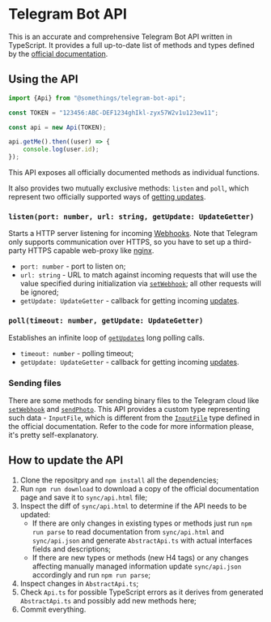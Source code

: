 Telegram Bot API
================

This is an accurate and comprehensive Telegram Bot API written in TypeScript. It provides a full up-to-date list of methods and types defined by the [official documentation](https://core.telegram.org/bots/api).

Using the API
-------------

```TypeScript
import {Api} from "@somethings/telegram-bot-api";

const TOKEN = "123456:ABC-DEF1234ghIkl-zyx57W2v1u123ew11";

const api = new Api(TOKEN);

api.getMe().then((user) => {
	console.log(user.id);
});
```

This API exposes all officially documented methods as individual functions.

It also provides two mutually exclusive methods: `listen` and `poll`, which represent two officially supported ways of [getting updates](https://core.telegram.org/bots/api#getting-updates).

### `listen(port: number, url: string, getUpdate: UpdateGetter)`

Starts a HTTP server listening for incoming [Webhooks](https://core.telegram.org/bots/webhooks). Note that Telegram only supports communication over HTTPS, so you have to set up a third-party HTTPS capable web-proxy like [nginx](https://nginx.org/).

- `port: number` - port to listen on;
- `url: string` - URL to match against incoming requests that will use the value specified during initialization via [`setWebhook`](https://core.telegram.org/bots/api#setwebhook); all other requests will be ignored;
- `getUpdate: UpdateGetter` - callback for getting incoming [updates](https://core.telegram.org/bots/api#update).

### `poll(timeout: number, getUpdate: UpdateGetter)`

Establishes an infinite loop of [`getUpdates`](https://core.telegram.org/bots/api#getupdates) long polling calls.

- `timeout: number` - polling timeout;
- `getUpdate: UpdateGetter` - callback for getting incoming [updates](https://core.telegram.org/bots/api#update).

### Sending files

There are some methods for sending binary files to the Telegram cloud like [`setWebhook`](https://core.telegram.org/bots/api#setwebhook) and [`sendPhoto`](https://core.telegram.org/bots/api#sendphoto). This API provides a custom type representing such data - `InputFile`, which is different from the [`InputFile`](https://core.telegram.org/bots/api#inputfile) type defined in the official documentation. Refer to the code for more information please, it's pretty self-explanatory.

How to update the API
---------------------

1. Clone the repositpry and `npm install` all the dependencies;
2. Run `npm run download` to download a copy of the official documentation page and save it to `sync/api.html` file;
3. Inspect the diff of `sync/api.html` to determine if the API needs to be updated:
	- If there are only changes in existing types or methods just run `npm run parse` to read documentation from `sync/api.html` and `sync/api.json` and generate `AbstractApi.ts` with actual interfaces fields and descriptions;
	- If there are new types or methods (new H4 tags) or any changes affecting manually managed information update `sync/api.json` accordingly and run `npm run parse`;
4. Inspect changes in `AbstractApi.ts`;
5. Check `Api.ts` for possible TypeScript errors as it derives from generated `AbstractApi.ts` and possibly add new methods here;
6. Commit everything.
